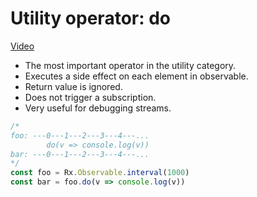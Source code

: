 # Utility operator: do
[Video](https://egghead.io/lessons/rxjs-utility-operator-do)
- The most important operator in the utility category.
- Executes a side effect on each element in observable.
- Return value is ignored.
- Does not trigger a subscription.
- Very useful for debugging streams.

```js
/*
foo: ---0---1---2---3---4---...
        do(v => console.log(v))
bar: ---0---1---2---3---4---...
*/
const foo = Rx.Observable.interval(1000)
const bar = foo.do(v => console.log(v))
```

